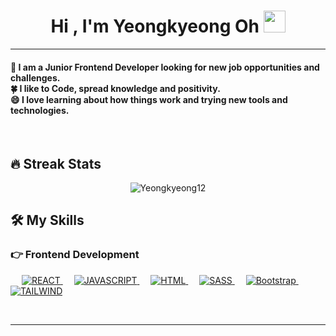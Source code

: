 <h1 align="center">Hi , I'm Yeongkyeong Oh <img src="https://media.giphy.com/media/hvRJCLFzcasrR4ia7z/giphy.gif" width="35"></h1>

<hr/>
<h4 align="left">
  🌱 I am a Junior Frontend Developer looking for new job opportunities and challenges.
  <br>
  🍀 I like to Code, spread knowledge and positivity.
  <br>
  😄 I love learning about how things work and trying new tools and technologies.
</h4>
<br>

## 🔥 Streak Stats
<p align="center"><img src="https://github-readme-streak-stats.herokuapp.com/?user=Yeongkyeong12&theme=algolia%22%20alt=%22Yeongkyeong12%22" alt="Yeongkyeong12"  /></p>

## 🛠️ My Skills

### 👉 Frontend Development
<p align="left"> 
  &emsp; 
  <a href="https://reactjs.org/" target="_blank"> 
     <img alt="REACT" src="https://img.shields.io/badge/react-%2320232a.svg?style=for-the-badge&logo=react&logoColor=%2361DAFB">
  </a>
  &emsp;
  <a href="https://developer.mozilla.org/en-US/docs/Web/JavaScript" target="_blank"> 
     <img alt="JAVASCRIPT" src="https://img.shields.io/badge/javascript-%23323330.svg?style=for-the-badge&logo=javascript&logoColor=%23F7DF1E">
  </a>
  &emsp;
    <a href="https://www.w3.org/html/" target="_blank"> 
   <img alt="HTML" src="https://img.shields.io/badge/html5-%23E34F26.svg?style=for-the-badge&logo=html5&logoColor=white">
  </a>   
  &emsp;
  <a href="https://getbootstrap.com" target="_blank"> 
    <img alt="SASS" src="https://img.shields.io/badge/SASS-hotpink.svg?style=for-the-badge&logo=SASS&logoColor=white"/>
  </a>
  &emsp;
     <a href="https://getbootstrap.com/" target="_blank"> 
     <img alt="Bootstrap" src="https://img.shields.io/badge/bootstrap-%23563D7C.svg?style=for-the-badge&logo=bootstrap&logoColor=white">
  </a>
  &emsp; 
  <a href="https://www.w3schools.com/css/" target="_blank">
    <img alt="TAILWIND" src="https://img.shields.io/badge/tailwindcss-%2338B2AC.svg?style=for-the-badge&logo=tailwind-css&logoColor=white">
  </a> 
   
</p>

<br/>

<hr/>
